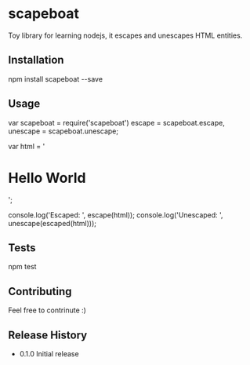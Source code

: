 scapeboat
=========

Toy library for learning nodejs, it escapes and unescapes HTML entities.


## Installation

  npm install scapeboat --save

## Usage

  var scapeboat = require('scapeboat')
      escape = scapeboat.escape,
      unescape = scapeboat.unescape;

  var html = '<h1> Hello World</h1>';

  console.log('Escaped: ', escape(html));
  console.log('Unescaped: ', unescape(escaped(html)));

## Tests

  npm test

## Contributing

  Feel free to contrinute :)

## Release History

* 0.1.0 Initial release
